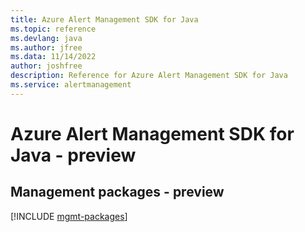 ```yaml
---
title: Azure Alert Management SDK for Java
ms.topic: reference
ms.devlang: java
ms.author: jfree
ms.data: 11/14/2022
author: joshfree
description: Reference for Azure Alert Management SDK for Java
ms.service: alertmanagement
---
```

# Azure Alert Management SDK for Java - preview

## Management packages - preview
[!INCLUDE [mgmt-packages](alert-management-mgmt-index.md)]